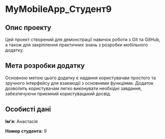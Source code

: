 # MyMobileApp_Студент9

## Опис проекту
Цей проект створений для демонстрації навичок роботи з Git та GitHub, а також для закріплення практичних знань з розробки мобільного додатку.

## Мета розробки додатку
Основною метою цього додатку є надання користувачам простого та зручного інтерфейсу для взаємодії з основними функціями. Додаток дозволить користувачам легко виконувати необхідні завдання, забезпечуючи приємний користувацький досвід.

## Особисті дані
**Ім'я:** Анастасія 

**Номер студента:** 9
